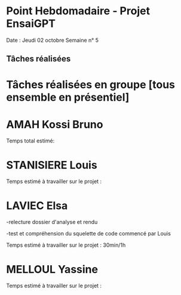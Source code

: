 # Point Hebdomadaire - Projet EnsaiGPT

Date : Jeudi 02 octobre 
Semaine n° 5

## Tâches réalisées




# Tâches réalisées en groupe [tous ensemble en présentiel]


# AMAH Kossi Bruno


Temps total estimé: 

# STANISIERE Louis
 

Temps estimé à travailler sur le projet : 

# LAVIEC Elsa
 -relecture dossier d'analyse et rendu 
 
 -test et compréhension du squelette de code commencé par Louis

Temps estimé à travailler sur le projet : 30min/1h

# MELLOUL Yassine
  

  Temps estimé à travailler sur le projet : 
